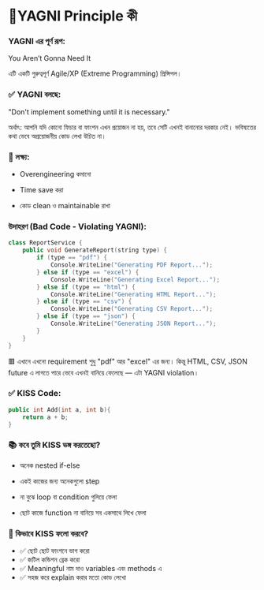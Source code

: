 # 🧠YAGNI Principle কী

### YAGNI এর পূর্ণ রূপ:

You Aren’t Gonna Need It

এটি একটি গুরুত্বপূর্ণ Agile/XP (Extreme Programming) প্রিন্সিপল।

### ✅ YAGNI বলছে:

"Don't implement something until it is necessary."

অর্থাৎ: আপনি যদি কোনো ফিচার বা ফাংশন এখন প্রয়োজন না হয়, তবে সেটি এখনই বানানোর দরকার নেই। ভবিষ্যতের কথা ভেবে অপ্রয়োজনীয় কোড লেখা উচিত না।

### 🎯 লক্ষ্য:

- Overengineering কমানো

- Time save করা

- কোড clean ও maintainable রাখা

### উদাহরণ (Bad Code - Violating YAGNI):

```cpp
class ReportService {
    public void GenerateReport(string type) {
        if (type == "pdf") {
            Console.WriteLine("Generating PDF Report...");
        } else if (type == "excel") {
            Console.WriteLine("Generating Excel Report...");
        } else if (type == "html") {
            Console.WriteLine("Generating HTML Report...");
        } else if (type == "csv") {
            Console.WriteLine("Generating CSV Report...");
        } else if (type == "json") {
            Console.WriteLine("Generating JSON Report...");
        }
    }
}


```

🟥 এখানে এখনো requirement শুধু "pdf" আর "excel" এর জন্য। কিন্তু HTML, CSV, JSON future এ লাগতে পারে ভেবে এখনই বানিয়ে ফেলেছে — এটা YAGNI violation।

### ✅ KISS Code:

```cpp
public int Add(int a, int b){
    return a + b;
}


```

### 📚 কবে তুমি KISS ভঙ্গ করতেছো?

- অনেক nested if-else

- একই কাজের জন্য অনেকগুলো step

- না বুঝে loop বা condition গুলিয়ে ফেলা

- ছোট কাজে function না বানিয়ে সব একসাথে লিখে ফেলা

### 🎯 কিভাবে KISS ফলো করবে?

- ✅ ছোট ছোট ফাংশনে ভাগ করো
- ✅ জটিল কন্ডিশন ব্রেক করো
- ✅ Meaningful নাম দাও variables এবং methods এ
- ✅ সহজ করে explain করার মতো কোড লেখো
